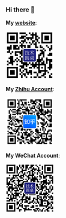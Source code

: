 ### Hi there 👋

**My [website](https://www.v2think.com/)**:

![](./images/qr-code-website.png)

**My [Zhihu Account](https://www.zhihu.com/people/li-yi-69)**:

![](./images/qr-code-zhihu.png)

**My WeChat Account**:

![](./images/qr-code-wechat.jpg)

<!--
**hh54188/hh54188** is a ✨ _special_ ✨ repository because its `README.md` (this file) appears on your GitHub profile.

Here are some ideas to get you started:

- 🔭 I’m currently working on ...
- 🌱 I’m currently learning ...
- 👯 I’m looking to collaborate on ...
- 🤔 I’m looking for help with ...
- 💬 Ask me about ...
- 📫 How to reach me: ...
- 😄 Pronouns: ...
- ⚡ Fun fact: ...
-->
